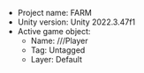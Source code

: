 <!-- UNITY CODE ASSIST INSTRUCTIONS START -->
- Project name: FARM
- Unity version: Unity 2022.3.47f1
- Active game object:
  - Name: ///Player
  - Tag: Untagged
  - Layer: Default
<!-- UNITY CODE ASSIST INSTRUCTIONS END -->